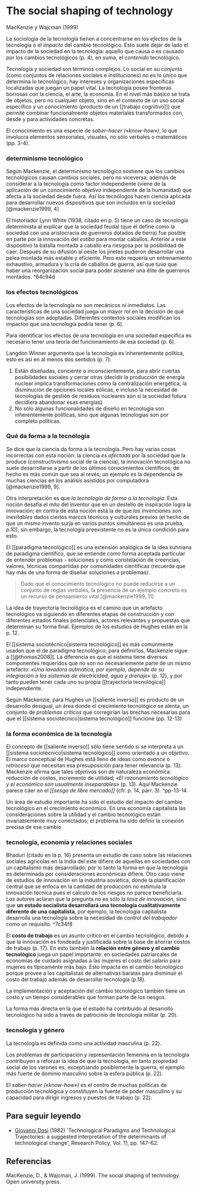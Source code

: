 # The social shaping of technology
MacKenzie y Wajcman (1999)

La sociología de la tecnología tienen a concentrarse en los *efectos* de la tecnología o el *impacto* del cambio tecnológico. Esto suele dejar de lado el impacto de la sociedad en la tecnología: aquello que causa o es causado por los cambios tecnológicos (p. 4), en suma, el *contenido* tecnológico.

Tecnología y sociedad son términos complejos. Lo social en su conjunto (como conjuntos de relaciones sociales e instituciones) no es lo único que determina lo tecnológico, hay intereses y organizaciones específicas localizadas que juegan un papel vital. La tecnología posee fronteras borrosas con la ciencia, el arte, la economía. En el nivel más básico se trata de objetos, pero no cualquier objeto, sino en el contexto de un uso social específico y un conocimiento (producto de un [[trabajo cognitivo]]) que permite combinar funcionalmente objetos materiales transformados con, desde y para actividades concretas.

El conocimiento es una especie de *saber-hacer («know-how»)*, lo que involucra elementos sensoriales, visuales, no sólo verbales o matemáticos (pp. 3-4).

### determinismo tecnológico

Según Mackenzie, el determinismo tecnológico sostiene que los cambios tecnológicos causan cambios sociales, pero no viceversa; además de considerar a la tecnología como factor independiente (viene de la aplicación de un conocimiento *objetivo* independiente de la humanidad) que afecta a la sociedad desde fuera. Así los tecnólogos hacen ciencia aplicada para desarrollar nuevos dispositivos que son incluidos en la sociedad [@mackenzie1999, 4]

El historiador Lynn White (1938, citado en p. 5) tiene un caso de tecnología determinista al explicar que la sociedad feudal (que él define como la sociedad con una aristocracia de guerreros dotados de tierra) fue posible en parte por la innovación del *estibo* para montar caballos. Anterior a este dispositivo la batalla montada a caballo era riesgosa por la posibilidad de caer. Después de su difusión al oeste los jinetes pudieron desarrollar una pelea montada más estable y eficiente. Pero esto requería un entrenamiento exhaustivo, armadura y la cría de caballos de guerra, así que tuvo que haber una reorganización social para poder sostener una élite de guerreros montados. ^64c94d

### los efectos tecnológicos
Los efectos de la tecnología no son mecánicos ni inmediatos. Las características de una sociedad juega un mayor rol en la decisión de qué tecnologías son adoptadas. Diferentes contextos sociales modifican los impactos que una tecnología podría tener (p. 6).

Para identificar los efectos de una tecnología en una sociedad específica es necesario tener una teoría del funcionamiento de esa sociedad (p. 6).

Langdon Winner argumenta que la tecnología es inherentemente política, esto es así en al menos dos sentidos (p. 7):

1. Están diseñadas, conciente o inconscientemente, para abrir cuertas posibilidades sociales y cerrar otras (decidir la producción de energía nuclear implica transformaciones como la centralización energética, la disminución de opciones locales eólicas, e incluso la necesidad de tecnologías de gestión de residuos nucleares aún si la sociedad futura decidiera abandonar esas energías)
2. No sólo algunas funcionalidades de diseño en tecnología son inherentemente políticas, sino que algunas tecnologías son por completo políticas.

### Qué da forma a la tecnología
Se dice que la ciencia da forma a la tecnología. Pero hay varias cosas incorrectas con esta noción: la ciencia *es afectada* por la sociedad que la produce (constructivismo social de la ciencia), la innovación tecnológica no suele desarrollarse a partir de los últimos conocimientos científicos; de hecho es más común que sea al revés; un ejemplo es la dependencia de muchas ciencias en los análisis asistidos por computadora [@mackenzie1999, 9].

Otra interpretación es que *la tecnología da forma a la tecnología*. Esta noción desafía el mito del inventor que en un destello de inspiración logra la innovación; en contra de esta noción está la de que *las invenciones son inevitables* dados ciertos marcos técnicos y culturales previos (el hecho de que un mismo invento surja en varios puntos simultáneos es una prueba, p.10), sin embargo, la tecnología preexistente no es la única condición para esto.

El [[paradigma tecnológico]] es una extensión analógica de la idea kuhniana de paradigma científico, que se entiende como  forma aceptada particular de entender problemas - soluciones y como constelación de creencias, valores, técnicas compartidas por comunidades científicas (recuerda que hay más de una forma de diseñar soluciones a problemas).

>Dado que el conocimiento tecnológico no puede reducirse a un conjunto de reglas verbales, la presencia de un ejemplo concreto es un recurso de pensamiento vital [@mackenzie1999, 11]

La idea de trayectoria tecnológica es el camino que un artefacto tecnológico va siguiendo en diferentes etapas de construcción y con diferentes estados finales potenciales, actores relevantes y propuestas que determinan su forma final. Ejemplos de los estudios de Hughes están en la p. 12.

El [[sistema sociotécnico|sistema tecnológico]] es más comúnmente usadon que el de paradigma tecnológico; para definirlos, Mackenzie sigue a [[@thomas2008]]. La diferencia es que el sistema tiene diversos componentes requeridos que no son no necesariemente parte de un mismo artefacto: *«Una lavadora autmática, por ejemplo, depende de su integración a los sistemas de electricidad, agua y drenaje»* (p. 12), y por tanto pueden tener cada uno su propia [[trayectoria tecnológica]] independiente.

Según Mackenzie, para Hughes un [[saliente inverso]] es producto de un desarrollo desigual, un área donde el crecimiento tecnológico se alenta, un conjunto de *problemas críticos* que corregirían las brechas necesarias para que el [[sistema sociotécnico|sistema tecnológico]] funcione (pp. 12-13)

### la forma económica de la tecnología

El concepto de [[saliente inverso]] sólo tiene sentido si se interpreta a un [[sistema sociotécnico|sistema tecnológico]] como orientado a un *objetivo*. El marco conceptual de Hughes está lleno de ideas como *avance* o *retroceso* que necesitan esa presuposición para tener relevancia (p. 13). Mackenzie afirma que tales *objetivos* son de naturaleza económica: reducción de costos, incremento de utilidad; *«El razonamiento tecnológico y el económico son usualmente inseparables»* (p. 13). Aquí Mackenzie parece caer en el *[[sesgo de libre mercado]]* (cfr. p. 14, párr. 3). ^pp-13-14

Un área de estudio importante ha sido el estudio del impacto del cambio tecnológico en el crecimiento económico. En una economía capitalista las consideraciones sobre la utilidad y el cambio tecnológico están invariablemente muy conectados; el problema ha sido definir la conexión precisa de ese cambio

### tecnología, economía y relaciones sociales
Bhaduri (citado en la p. 16) presenta un estudio de caso sobre las relaciones sociales agrícolas en la India del este difiere de aquellas en sociedades con un capitalismo más desarrollado; por lo tanto la forma en que la tecnología es determinada por consideraciones económicas difiere. Otro caso viene de estudios de innovación en la industria soviética, donde la planificación central que se enfoca en la cantidad de producción no estimula la innovación técnica pues el cálculo de los riesgos no parece beneficiarla. Los autores aclaran que la pregunta no es sólo la *tasa de innovación*, sino que **un estado socialista desarrollará una tecnología cualitativamente diferente de una capitalista**, por ejemplo, la tecnología capitalista desarrolla una tecnología sobre la necesidad de *control del trabajador* como un requisito. ^7c34f8

El **costo de trabajo** es un asunto crítico en el cambio tecnológico, debido a que la innovación es fondeada y justificada sobre la base de ahorrar costos de trabajo (p. 17). En esto también la **relación entre género y el cambio tecnológico** juega un papel importante: en sociedades patriarcales de economías de cuidado asignadas a las mujeres el costo del salario para mujeres es típicamente más bajo. Esto impacta en el cambio tecnológico porque provee a los capitalistas de alternativas baratas para disminuir el costo del trabajo además de desarrollar tecnología (p.18).

La implementación y aceptación del cambio tecnológico también tiene un costo y un tiempo considerables que forman parte de los riesgos.

La forma más directa en la que el estado ha contribuido al desarrollo tecnológico ha sido a través de patrocinio de tecnología militar (p. 20).

### tecnología y género

La tecnología es definida como una actividad masculina (p. 22).

Los problemas de participación y representación femenina en la tecnología contribuyen a reforzar la idea de que la tecnología, en tanto propiedad social de los varones es, exceptuando posiblemente la guerra, el ejemplo más fuerte de dominio masculino sobre la esfera pública (p. 22).

El *saber-hacer («know-how»)* es el centro de muchas políticas de producción tecnológica y constituyen la fuente de poder masculino y su capacidad para dirigir ingresos y puestos de trabajo (p. 22).

## Para seguir leyendo

- [Giovanni Dosi](https://en.wikipedia.org/wiki/Giovanni_Dosi "Giovanni Dosi") (1982) 'Technological Paradigms and Technological Trajectories: a suggested interpretation of the determinants of technological change', Research Policy, Vol. 11, pp. 147–62.

## Referencias

MacKenzie, D., & Wajcman, J. (1999). The social shaping of technology. Open university press.
